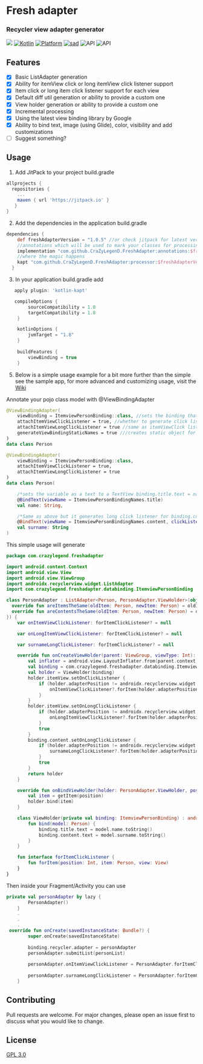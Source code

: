 # Fresh adapter
### Recycler view adapter generator

[![](https://jitpack.io/v/CraZyLegenD/FreshAdapter.svg)](https://jitpack.io/#CraZyLegenD/FreshAdapter)
 [![Kotlin](https://img.shields.io/badge/Kotlin-1.4.0-blue.svg)](https://kotlinlang.org) [![Platform](https://img.shields.io/badge/Platform-Android-green.svg)](https://developer.android.com/guide/)
 [![sad](https://img.shields.io/twitter/url/http/shields.io.svg?style=social)](https://twitter.com/intent/tweet?url=https%3A%2F%2Fgithub.com%2FCraZyLegenD%2FFreshAdapter&text=Check%20out%20this%20RecyclerView%20adapter%20generator%20library%20and%20don%27t%20write%20a%20single%20RecyclerView%20adapter%20anymore)
![API](https://img.shields.io/badge/Min%20API-21-green)
![API](https://img.shields.io/badge/Compiled%20API-30-green)

## Features

- [x] Basic ListAdapter generation
- [x] Ability for itemView click or long itemView click listener support
- [x] Item click or long item click listener support for each view
- [x] Default diff util generation or ability to provide a custom one
- [x] View holder generation or ability to provide a custom one
- [x] Incremental processing
- [x] Using the latest view binding library by Google
- [x] Ability to bind text, image (using Glide), color, visibility and add customizations
- [ ] Suggest something?

## Usage
1. Add JitPack to your project build.gradle

```gradle
allprojects {
  repositories {
    ...
    maven { url 'https://jitpack.io' }
   }
}
```

2. Add the dependencies in the application build.gradle

```gradle
dependencies {
    def freshAdapterVersion = "1.0.5" //or check jitpack for latest version
    //annotations which will be used to mark your classes for processing
    implementation "com.github.CraZyLegenD.FreshAdapter:annotations:$freshAdapterVersion"
    //where the magic happens
    kapt "com.github.CraZyLegenD.FreshAdapter:processor:$freshAdapterVersion"
  }
```

3. In your application build.gradle add
```gradle
   apply plugin: 'kotlin-kapt'
```
```gradle
   compileOptions {
        sourceCompatibility = 1.8
        targetCompatibility = 1.8
    }

    kotlinOptions {
        jvmTarget = "1.8"
    }
    
    buildFeatures {
        viewBinding = true
    }
```


5. Below is a simple usage example for a bit more further than the simple see the sample app, 
for more advanced and customizing usage, visit the [Wiki](https://github.com/CraZyLegenD/FreshAdapter/wiki)

Annotate your pojo class model with @ViewBindingAdapter
```kotlin
@ViewBindingAdapter(
    viewBinding = ItemviewPersonBinding::class, //sets the binding that's gonna be a constructor for the view holder
    attachItemViewClickListener = true, //whether to generate click listener on itemView click
    attachItemViewLongClickListener = true //same as itemViewClick listener but long click,
    generateViewBindingStaticNames = true ///creates static object for your view binding so that you shouldn't paste the names around
)
data class Person
```

```kotlin
@ViewBindingAdapter(
    viewBinding = ItemviewPersonBinding::class,
    attachItemViewClickListener = true,
    attachItemViewLongClickListener = true
)
data class Person(

    /*sets the variable as a text to a TextView binding.title.text = name*/
    @BindText(viewName = ItemviewPersonBindingNames.title) 
    val name: String,

    /*Same as above but it generates long click listener for binding.content*/
    @BindText(viewName = ItemviewPersonBindingNames.content, clickListenerType = ClickListenerType.LONG_CLICK)
    val surname: String
)
```
This simple usage will generate
```kotlin
package com.crazylegend.freshadapter

import android.content.Context
import android.view.View
import android.view.ViewGroup
import androidx.recyclerview.widget.ListAdapter
import com.crazylegend.freshadapter.databinding.ItemviewPersonBinding

class PersonAdapter : ListAdapter<Person, PersonAdapter.ViewHolder>(object : androidx.recyclerview.widget.DiffUtil.ItemCallback<Person>() {
  override fun areItemsTheSame(oldItem: Person, newItem: Person) = oldItem == newItem
  override fun areContentsTheSame(oldItem: Person, newItem: Person) = oldItem == newItem
}) {
    var onItemViewClickListener: forItemClickListener? = null

    var onLongItemViewClickListener: forItemClickListener? = null

    var surnameLongClickListener: forItemClickListener? = null

    override fun onCreateViewHolder(parent: ViewGroup, viewType: Int): PersonAdapter.ViewHolder {
        val inflater = android.view.LayoutInflater.from(parent.context)
        val binding = com.crazylegend.freshadapter.databinding.ItemviewPersonBinding.inflate(inflater, parent, false)
        val holder = ViewHolder(binding)
        holder.itemView.setOnClickListener {
            if (holder.adapterPosition != androidx.recyclerview.widget.RecyclerView.NO_POSITION) {
                onItemViewClickListener?.forItem(holder.adapterPosition, getItem(holder.adapterPosition), it)
            }
        }
        holder.itemView.setOnLongClickListener {
            if (holder.adapterPosition != androidx.recyclerview.widget.RecyclerView.NO_POSITION) {
                onLongItemViewClickListener?.forItem(holder.adapterPosition, getItem(holder.adapterPosition), it)
            }
            true
        }
        binding.content.setOnLongClickListener {
            if (holder.adapterPosition != androidx.recyclerview.widget.RecyclerView.NO_POSITION) {
                surnameLongClickListener?.forItem(holder.adapterPosition, getItem(holder.adapterPosition), it)
            }
            true
        }
        return holder
    }

    override fun onBindViewHolder(holder: PersonAdapter.ViewHolder, position: Int) {
        val item = getItem(position)
        holder.bind(item)
    }

    class ViewHolder(private val binding: ItemviewPersonBinding) : androidx.recyclerview.widget.RecyclerView.ViewHolder(binding.root) {
        fun bind(model: Person) {
            binding.title.text = model.name.toString()
            binding.content.text = model.surname.toString()
        }
    }

    fun interface forItemClickListener {
        fun forItem(position: Int, item: Person, view: View)
    }
}
```
Then inside your Fragment/Activity you can use
```kotlin
private val personAdapter by lazy {
        PersonAdapter()
    }
    .
    .
    .
 override fun onCreate(savedInstanceState: Bundle?) {
        super.onCreate(savedInstanceState)
      
        binding.recycler.adapter = personAdapter
        personAdapter.submitList(personList)
        
        personAdapter.onItemViewClickListener = PersonAdapter.forItemClickListener { position, item, view -> Log.d("CLICKED AT $position", "LONG ITEM VIEW CLICK ${item.name} at view ${view.id}") }
        
        personAdapter.surnameLongClickListener = PersonAdapter.forItemClickListener { position, item, view -> Log.d("CLICKED AT $position", "LONG SURNAME VIEW CLICK ${item.surname} at view ${view.id}") }
    }
```


## Contributing
Pull requests are welcome. For major changes, please open an issue first to discuss what you would like to change.

## License
[GPL 3.0](https://www.gnu.org/licenses/gpl-3.0.en.html)
